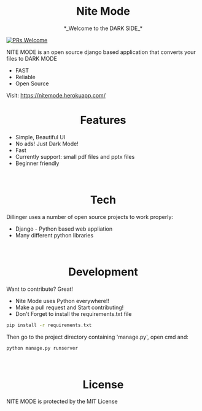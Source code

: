 
<h1 align = 'center'> Nite Mode </h1>

<p align = 'center' > *_Welcome to the DARK SIDE_* </p>


[![PRs Welcome](https://img.shields.io/badge/PRs-welcome-brightgreen.svg?style=flat-square)](http://makeapullrequest.com)


NITE MODE is an open source django based application that converts your files to DARK MODE

- FAST
- Reliable
- Open Source

Visit: https://nitemode.herokuapp.com/


<h1 align = 'center'> Features </h1>

- Simple, Beautiful UI
- No ads! Just Dark Mode!
- Fast
- Currently support: small pdf files and pptx files 
- Beginner friendly 

<br>
<h1 align = 'center'> Tech </h1>

Dillinger uses a number of open source projects to work properly:

- Django - Python based web appliation
- Many different python libraries

<br>

<h1 align = 'center'> Development </h1>

Want to contribute? Great!

- Nite Mode uses Python everywhere!!
- Make a pull request and Start contributing!
- Don't Forget to install the requirements.txt file

```sh
pip install -r requirements.txt
```
Then go to the project directory containing 'manage.py', open cmd and:

```sh
python manage.py runserver
```

<br>

<h1 align = 'center'> License </h1>

NITE MODE is protected by the MIT License

